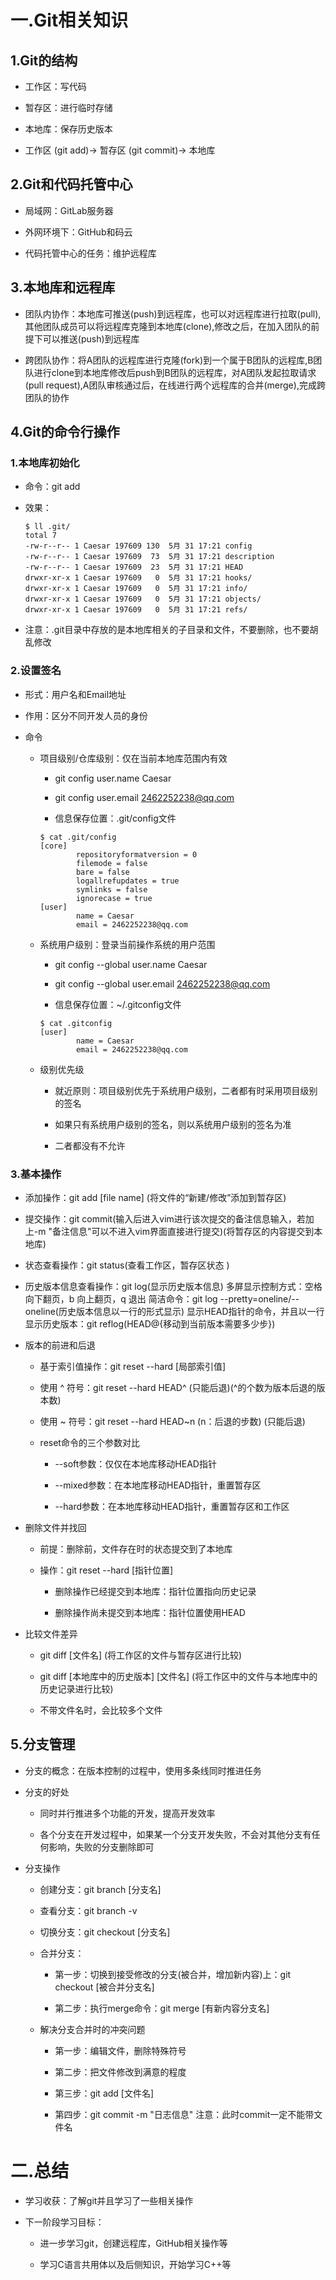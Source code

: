 # 一.Git相关知识

## 1.Git的结构

+ 工作区：写代码

+ 暂存区：进行临时存储

+ 本地库：保存历史版本

+ 工作区 (git add)-> 暂存区 (git commit)-> 本地库

## 2.Git和代码托管中心

+ 局域网：GitLab服务器

+ 外网环境下：GitHub和码云

+ 代码托管中心的任务：维护远程库

## 3.本地库和远程库

+ 团队内协作：本地库可推送(push)到远程库，也可以对远程库进行拉取(pull),其他团队成员可以将远程库克隆到本地库(clone),修改之后，在加入团队的前提下可以推送(push)到远程库

+ 跨团队协作：将A团队的远程库进行克隆(fork)到一个属于B团队的远程库,B团队进行clone到本地库修改后push到B团队的远程库，对A团队发起拉取请求(pull request),A团队审核通过后，在线进行两个远程库的合并(merge),完成跨团队的协作

## 4.Git的命令行操作

### 1.本地库初始化

+ 命令：git add
+ 效果：

  ```
  $ ll .git/
  total 7
  -rw-r--r-- 1 Caesar 197609 130  5月 31 17:21 config
  -rw-r--r-- 1 Caesar 197609  73  5月 31 17:21 description
  -rw-r--r-- 1 Caesar 197609  23  5月 31 17:21 HEAD
  drwxr-xr-x 1 Caesar 197609   0  5月 31 17:21 hooks/
  drwxr-xr-x 1 Caesar 197609   0  5月 31 17:21 info/
  drwxr-xr-x 1 Caesar 197609   0  5月 31 17:21 objects/
  drwxr-xr-x 1 Caesar 197609   0  5月 31 17:21 refs/

  ```

+ 注意：.git目录中存放的是本地库相关的子目录和文件，不要删除，也不要胡乱修改

### 2.设置签名

+ 形式：用户名和Email地址

+ 作用：区分不同开发人员的身份

+ 命令

    - 项目级别/仓库级别：仅在当前本地库范围内有效

        * git config user.name Caesar

        * git config user.email 2462252238@qq.com

        * 信息保存位置：.git/config文件

        ```
        $ cat .git/config
        [core]
                repositoryformatversion = 0
                filemode = false
                bare = false
                logallrefupdates = true
                symlinks = false
                ignorecase = true
        [user]
                name = Caesar
                email = 2462252238@qq.com
        ```

    - 系统用户级别：登录当前操作系统的用户范围

        * git config --global user.name Caesar

        * git config --global user.email 2462252238@qq.com

        * 信息保存位置：~/.gitconfig文件

        ```
        $ cat .gitconfig
        [user]
                name = Caesar
                email = 2462252238@qq.com
        ```

    - 级别优先级

        * 就近原则：项目级别优先于系统用户级别，二者都有时采用项目级别的签名

        * 如果只有系统用户级别的签名，则以系统用户级别的签名为准

        * 二者都没有不允许

### 3.基本操作

+ 添加操作：git add [file name] (将文件的“新建/修改”添加到暂存区)

+ 提交操作：git commit(输入后进入vim进行该次提交的备注信息输入，若加上-m "备注信息"可以不进入vim界面直接进行提交)(将暂存区的内容提交到本地库)

+ 状态查看操作：git status(查看工作区，暂存区状态 )

+ 历史版本信息查看操作：git log(显示历史版本信息)
    多屏显示控制方式：空格向下翻页，b 向上翻页，q 退出
    简洁命令：git log --pretty=oneline/--oneline(历史版本信息以一行的形式显示)
    显示HEAD指针的命令，并且以一行显示历史版本：git reflog(HEAD@{移动到当前版本需要多少步})

+ 版本的前进和后退

    - 基于索引值操作：git reset --hard [局部索引值]

    - 使用 ^ 符号：git reset --hard HEAD^ (只能后退)(^的个数为版本后退的版本数)

    - 使用 ~ 符号：git reset --hard HEAD~n (n：后退的步数) (只能后退)

    - reset命令的三个参数对比
    
        * --soft参数：仅仅在本地库移动HEAD指针

        * --mixed参数：在本地库移动HEAD指针，重置暂存区

        * --hard参数：在本地库移动HEAD指针，重置暂存区和工作区

+ 删除文件并找回

    - 前提：删除前，文件存在时的状态提交到了本地库

    - 操作：git reset --hard [指针位置]

        * 删除操作已经提交到本地库：指针位置指向历史记录

        * 删除操作尚未提交到本地库：指针位置使用HEAD

+ 比较文件差异

    - git diff [文件名] (将工作区的文件与暂存区进行比较)

    - git diff [本地库中的历史版本] [文件名] (将工作区中的文件与本地库中的历史记录进行比较)

    - 不带文件名时，会比较多个文件

## 5.分支管理

+ 分支的概念：在版本控制的过程中，使用多条线同时推进任务

+ 分支的好处

    - 同时并行推进多个功能的开发，提高开发效率

    - 各个分支在开发过程中，如果某一个分支开发失败，不会对其他分支有任何影响，失败的分支删除即可

+ 分支操作

    - 创建分支：git branch [分支名]

    - 查看分支：git branch -v

    - 切换分支：git checkout [分支名]

    - 合并分支：

        * 第一步：切换到接受修改的分支(被合并，增加新内容)上：git checkout [被合并分支名]

        * 第二步：执行merge命令：git merge [有新内容分支名]

    - 解决分支合并时的冲突问题

        * 第一步：编辑文件，删除特殊符号

        * 第二步：把文件修改到满意的程度

        * 第三步：git add [文件名]

        * 第四步：git commit -m "日志信息"
        注意：此时commit一定不能带文件名


# 二.总结

+ 学习收获：了解git并且学习了一些相关操作

+ 下一阶段学习目标：

    - 进一步学习git，创建远程库，GitHub相关操作等

    - 学习C语言共用体以及后侧知识，开始学习C++等
